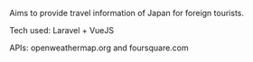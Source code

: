 Aims to provide travel information of Japan for foreign tourists.

Tech used: Laravel + VueJS

APIs: openweathermap.org and foursquare.com

